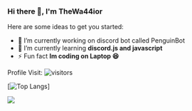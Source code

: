 ### Hi there 👋, I'm TheWa44ior


Here are some ideas to get you started:

- 🔭 I’m currently working on discord bot called PenguinBot
- 🌱 I’m currently learning  **discord.js and javascript**
- ⚡ Fun fact **Im coding on Laptop 😆**

Profile Visit:
![visitors](https://visitor-badge.glitch.me/badge?page_id=page.id)

[![Top Langs](https://github-readme-stats.vercel.app/api/top-langs/?username=TheWarrior221&layout=compact)]

<img src="![Anurag's GitHub stats](https://github-readme-stats.vercel.app/api?username=TheWarrior221&show_icons=true&theme=radical)
">
